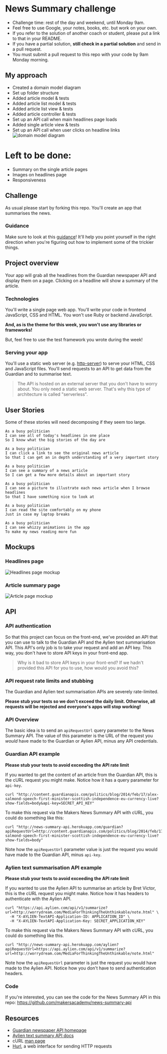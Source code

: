 # News Summary challenge

* Challenge time: rest of the day and weekend, until Monday 9am.
* Feel free to use Google, your notes, books, etc. but work on your own.
* If you refer to the solution of another coach or student, please put a link to that in your README.
* If you have a partial solution, **still check in a partial solution** and send in a pull request.
* You must submit a pull request to this repo with your code by 9am Monday morning.

## My approach

* Created a domain model diagram
* Set up folder structure
* Added article model & tests
* Added article list model & tests
* Added article list view & tests
* Added article controller & tests
* Set up an API call when main headlines page loads
* Added single article view & tests
* Set up an API call when user clicks on headline links
![domain model diagram](images/model.png) 

# Left to be done:

* Summary on the single article pages
* Images on headlines page
* Responsiveness

## Challenge

As usual please start by forking this repo.
You'll create an app that summarises the news.

### Guidance

Make sure to look at this [guidance](https://github.com/makersacademy/course/blob/master/further_javascript/frontend_single_page_app_guidance.md)!  It'll help you point yourself in the right direction when you're figuring out how to implement some of the trickier things.

## Project overview

Your app will grab all the headlines from the Guardian newspaper API and display them on a page.  Clicking on a headline will show a summary of the article.

### Technologies

You'll write a single page web app.  You'll write your code in frontend JavaScript, CSS and HTML.  You won't use Ruby or backend JavaScript.

**And, as is the theme for this week, you won't use any libraries or frameworks!**

But, feel free to use the test framework you wrote during the week!

### Serving your app

You'll use a static web server (e.g. [http-server](https://www.npmjs.com/package/http-server)) to serve your HTML, CSS and JavaScript files.  You'll send requests to an API to get data from the Guardian and to summarise text.

> The API is hosted on an external server that you don't have to worry about.  You only need a static web server.  That's why this type of architecture is called "serverless".

## User Stories

Some of these stories will need decomposing if they seem too large.

```
As a busy politician
I can see all of today's headlines in one place
So I know what the big stories of the day are
```

```
As a busy politician
I can click a link to see the original news article
So that I can get an in depth understanding of a very important story
```

```
As a busy politician
I can see a summary of a news article
So I can get a few more details about an important story
```

```
As a busy politician
I can see a picture to illustrate each news article when I browse headlines
So that I have something nice to look at
```

```
As a busy politician
I can read the site comfortably on my phone
Just in case my laptop breaks
```

```
As a busy politician
I can see whizzy animations in the app
To make my news reading more fun
```

## Mockups

### Headlines page

![Headlines page mockup](/images/news-summary-project-headlines-page-mockup.png)

### Article summary page

![Article page mockup](/images/news-summary-project-article-page-mockup.png)

## API

### API authentication

So that this project can focus on the front-end, we've provided an API that you can use to talk to the Guardian API and the Aylien text summarisation API.  This API's only job is to take your request and add an API key.  This way, you don't have to store API keys in your front-end app.

> Why is it bad to store API keys in your front-end?  If we hadn't provided this API for you to use, how would you avoid this?

### API request rate limits and stubbing

The Guardian and Aylien text summarisation APIs are severely rate-limited.

**Please stub your tests so we don't exceed the daily limit.  Otherwise, all requests will be rejected and everyone's apps will stop working!**

### API Overview

The basic idea is to send an `apiRequestUrl` query parameter to the News Summary API.  The value of this parameter is the URL of the request you *would* have made to the Guardian or Aylien API, minus any API credentials.

### Guardian API example

**Please stub your tests to avoid exceeding the API rate limit**

If you wanted to get the content of an article from the Guardian API, this is the cURL request you might make.  Notice how it has a query parameter for `api-key`.

```
curl "http://content.guardianapis.com/politics/blog/2014/feb/17/alex-salmond-speech-first-minister-scottish-independence-eu-currency-live?show-fields=body&api-key=SECRET_API_KEY"
```

To make this request via the Makers News Summary API with cURL, you could do something like this:

```
curl "http://news-summary-api.herokuapp.com/guardian?apiRequestUrl=http://content.guardianapis.com/politics/blog/2014/feb/17/alex-salmond-speech-first-minister-scottish-independence-eu-currency-live?show-fields=body"
```

Note how the `apiRequestUrl` parameter value is just the request you would have made to the Guardian API, minus `api-key`.

### Aylien text summarisation API example

**Please stub your tests to avoid exceeding the API rate limit**

If you wanted to use the Aylien API to summarise an article by Bret Victor, this is the cURL request you might make.  Notice how it has headers to authenticate with the Aylien API.

```
curl "https://api.aylien.com/api/v1/summarize?url=http://worrydream.com/MediaForThinkingTheUnthinkable/note.html" \
  -H "X-AYLIEN-TextAPI-Application-ID: APPLICATION_ID" \
  -H "X-AYLIEN-TextAPI-Application-Key: SECRET_APPLICATION_KEY"
```

To make this request via the Makers News Summary API with cURL, you could do something like this.

```
curl "http://news-summary-api.herokuapp.com/aylien?apiRequestUrl=https://api.aylien.com/api/v1/summarize?url=http://worrydream.com/MediaForThinkingTheUnthinkable/note.html"
```

Note how the `apiRequestUrl` parameter is just the request you would have made to the Aylien API.  Notice how you don't have to send authentication headers.

### Code

If you're interested, you can see the code for the News Summary API in this repo: https://github.com/makersacademy/news-summary-api

## Resources

* [Guardian newspaper API homepage](http://open-platform.theguardian.com/documentation/)
* [Aylien text summary API docs](http://docs.aylien.com/docs/summarize)
* cURL [man page](https://curl.haxx.se/docs/manpage.html)
* [Hurl](https://www.hurl.it/), a web interface for sending HTTP requests
